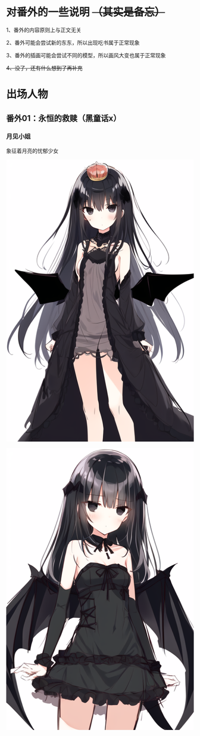 # 对番外的一些说明 ~~（其实是备忘）~~

1、番外的内容原则上与正文无关

2、番外可能会尝试新的东东，所以出现吃书属于正常现象

3、番外的插画可能会尝试不同的模型，所以画风大变也属于正常现象

~~4、没了，还有什么想到了再补充~~

# 出场人物

## 番外01：永恒的救赎（黑童话x）

### 月见小姐

象征着月亮的忧郁少女

![月见小姐人物设计1](https://raw.githubusercontent.com/Aierlanta/Minnie_apolia/main/%E7%95%AA%E5%A4%96/illustrations/%E6%9C%88%E8%A7%81%E5%B0%8F%E5%A7%90%E4%BA%BA%E7%89%A9%E8%AE%BE%E8%AE%A11.png)

![月见小姐人物设计2](https://raw.githubusercontent.com/Aierlanta/Minnie_apolia/main/%E7%95%AA%E5%A4%96/illustrations/%E6%9C%88%E8%A7%81%E5%B0%8F%E5%A7%90%E4%BA%BA%E7%89%A9%E8%AE%BE%E8%AE%A12.png)
